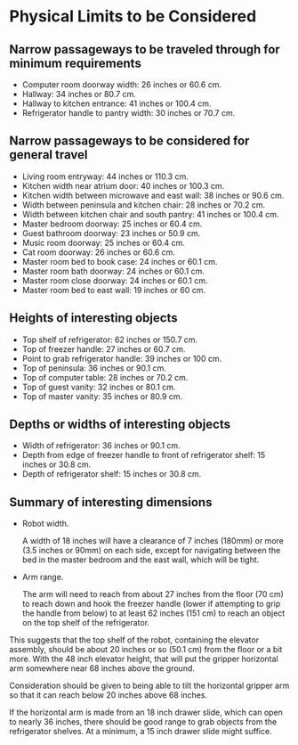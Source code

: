 # Physical Limits to be Considered
## Narrow passageways to be traveled through for minimum requirements
* Computer room doorway width: 26 inches or 60.6 cm.
* Hallway: 34 inches or 80.7 cm.
* Hallway to kitchen entrance: 41 inches or 100.4 cm.
* Refrigerator handle to pantry width: 30 inches or 70.7 cm.

## Narrow passageways to be considered for general travel
* Living room entryway: 44 inches or 110.3 cm.
* Kitchen width near atrium door: 40 inches or 100.3 cm.
* Kitchen width between microwave and east wall: 38 inches or 90.6 cm.
* Width between peninsula and kitchen chair:  28 inches or 70.2 cm.
* Width between kitchen chair and south pantry: 41 inches or 100.4 cm.
* Master bedroom doorway: 25 inches or 60.4 cm.
* Guest bathroom doorway: 23 inches or 50.9 cm.
* Music room doorway: 25 inches or 60.4 cm.
* Cat room doorway: 26 inches or 60.6 cm.
* Master room bed to book case: 24 inches or 60.1 cm.
* Master room bath doorway: 24 inches or 60.1 cm.
* Master room close doorway: 24 inches or 60.1 cm.
* Master room bed to east wall: 19 inches or 60 cm.

## Heights of interesting objects
* Top shelf of refrigerator: 62 inches or 150.7 cm.
* Top of freezer handle: 27 inches or 60.7 cm.
* Point to grab refrigerator handle: 39 inches or 100 cm.
* Top of peninsula: 36 inches or 90.1 cm.
* Top of computer table: 28 inches or 70.2 cm.
* Top of guest vanity: 32 inches or 80.1 cm.
* Top of master vanity: 35 inches or 80.9 cm.

## Depths or widths of interesting objects
* Width of refrigerator: 36 inches or 90.1 cm.
* Depth from edge of freezer handle to front of refrigerator shelf: 15 inches or 30.8 cm.
* Depth of refrigerator shelf: 15 inches or 30.8 cm.

## Summary of interesting dimensions
* Robot width.

    A width of 18 inches will have a clearance of 7 inches (180mm)  or more (3.5 inches or 90mm) on each side, except for navigating between the bed in the master bedroom and the east wall, which will be tight.
* Arm range.

    The arm will need to reach from about 27 inches from the floor (70 cm) to reach down and hook the freezer handle (lower if attempting to grip the handle from below) to at least 62 inches (151 cm) to reach an object on the top shelf of the refrigerator.

This suggests that the top shelf of the robot, containing the elevator assembly, should be about 20 inches or so (50.1 cm) from the floor or a bit more. With the 48 inch elevator height, that will put the gripper horizontal arm somewhere near 68 inches above the ground. 

Consideration should be given to being able to tilt the horizontal gripper arm so that it can reach below 20 inches above 68 inches.

If the horizontal arm is made from an 18 inch drawer slide, which can open to nearly 36 inches, there should be good range to grab objects from the refrigerator shelves. At a minimum, a 15 inch drawer slide might suffice.

